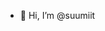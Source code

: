 - 👋 Hi, I’m @suumiit


<!---
suumiit/suumiit is a ✨ special ✨ repository because its `README.md` (this file) appears on your GitHub profile.
You can click the Preview link to take a look at your changes.
--->
